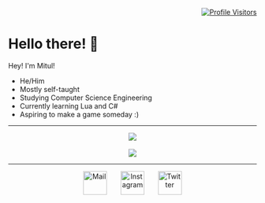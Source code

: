 <!--  Hey there! Stalking my README ay? XD Carry on...  -->

<p align = "right">
  <a href="https://github.com/Mitul-Joby">  
  <img src ="https://komarev.com/ghpvc/?username=Mitul-Joby&color=2266aa&style=flat" alt="Profile Visitors"/>
  </a>
</p>

# Hello there! 👋

Hey! I'm Mitul! 
- He/Him
- Mostly self-taught
- Studying Computer Science Engineering
- Currently learning Lua and C#
- Aspiring to make a game someday :)

<hr/>

<p align = "center">
  <a href="https://github.com/Mitul-Joby">  
  <img src="https://github-readme-stats.vercel.app/api/?username=Mitul-Joby&show_icons=true&title_color=fff&icon_color=2266aa&text_color=9f9f9f&bg_color=151515" />
  </a>
  <br/>
  <br/>
  <a href="https://github.com/Mitul-Joby">  
  <img src="https://github-readme-stats.vercel.app/api/top-langs/?username=Mitul-Joby&layout=compact&title_color=fff&text_color=9f9f9f&bg_color=151515&border_color=ffffff&card_width=444" />
  </a>
</p>

<hr/>

<p align = "center">
  <a
    title="E-Mail Mitul"
    href="mailto:its.mitul.joby@gmail.com?Subject=Hey%20Mitul!"
    ><img
      id="Mail"
      alt="Mail"
      src="https://mituljoby.me/static/images/Mail-Color.png"
      height="48"
  /></a>
  &nbsp;
  &nbsp;
  &nbsp;
  <a
    title="Mitul on Instagram"
    href="https://www.instagram.com/mitul_joby/"
    ><img
      id="Instagram"
      alt="Instagram"
      src="https://mituljoby.me/static/images/Instagram-Logo-Minimal.png"
      height="48"
  /></a>
  &nbsp;
  &nbsp;
  &nbsp;
  <a title="Mitul on Twitter" href="https://twitter.com/mituljoby"
    ><img
      id="Twitter"
      alt="Twitter"
      src="https://mituljoby.me/static/images/Twitter-Logo-Rounded-Blue.png"
      height="48"
  /></a>
</p>
